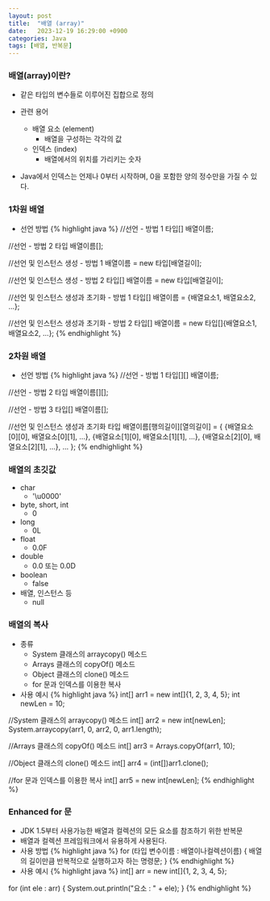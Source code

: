 ```yaml
---
layout: post
title:  "배열 (array)"
date:   2023-12-19 16:29:00 +0900
categories: Java
tags: [배열, 반복문]
---
```


### 배열(array)이란?

- 같은 타입의 변수들로 이루어진 집합으로 정의
- 관련 용어
    - 배열 요소 (element)
        - 배열을 구성하는 각각의 값
    - 인덱스 (index)
        - 배열에서의 위치를 가리키는 숫자

- Java에서 인덱스는 언제나 0부터 시작하며, 0을 포함한 양의 정수만을 가질 수 있다.

### 1차원 배열

- 선언 방법
{% highlight java %}
//선언 - 방법 1
타입[] 배열이름;

//선언 - 방법 2
타입 배열이름[];

//선언 및 인스턴스 생성 - 방법 1
배열이름 = new 타입[배열길이];

//선언 및 인스턴스 생성 - 방법 2
타입[] 배열이름 = new 타입[배열길이];

//선언 및 인스턴스 생성과 초기화 - 방법 1
타입[] 배열이름 = {배열요소1, 배열요소2, ...};

//선언 및 인스턴스 생성과 초기화 - 방법 2
타입[] 배열이름 = new 타입[]{배열요소1, 배열요소2, ...};
{% endhighlight %}

### 2차원 배열

- 선언 방법
    {% highlight java %}
//선언 - 방법 1
타입[][] 배열이름;

//선언 - 방법 2
타입 배열이름[][];

//선언 - 방법 3
타입[] 배열이름[];

//선언 및 인스턴스 생성과 초기화
타입 배열이름[행의길이][열의길이] = {
    {배열요소[0][0], 배열요소[0][1], ...},
    {배열요소[1][0], 배열요소[1][1], ...},
    {배열요소[2][0], 배열요소[2][1], ...},
    ...
};
{% endhighlight %}

### 배열의 초깃값

- char
    - '\u0000'
- byte, short, int
    - 0
- long
    - 0L
- float
    - 0.0F
- double
    - 0.0 또는 0.0D
- boolean
    - false
- 배열, 인스턴스 등
    - null

### 배열의 복사

- 종류
    - System 클래스의 arraycopy() 메소드
    - Arrays 클래스의 copyOf() 메소드
    - Object 클래스의 clone() 메소드
    - for 문과 인덱스를 이용한 복사
- 사용 예시
{% highlight java %}
int[] arr1 = new int[]{1, 2, 3, 4, 5};
int newLen = 10;

//System 클래스의 arraycopy() 메소드
int[] arr2 = new int[newLen];
System.arraycopy(arr1, 0, arr2, 0, arr1.length);

//Arrays 클래스의 copyOf() 메소드
int[] arr3 = Arrays.copyOf(arr1, 10);

//Object 클래스의 clone() 메소드
int[] arr4 = (int[])arr1.clone();

//for 문과 인덱스를 이용한 복사
int[] arr5 = new int[newLen];
{% endhighlight %}

### Enhanced for 문

- JDK 1.5부터 사용가능한 배열과 컬렉션의 모든 요소를 참조하기 위한 반복문
- 배열과 컬렉션 프레임워크에서 유용하게 사용된다.
- 사용 방법
{% highlight java %}
    for (타입 변수이름 : 배열이나컬렉션이름) {
    배열의 길이만큼 반복적으로 실행하고자 하는 명령문;
}
{% endhighlight %}
- 사용 예시
{% highlight java %}
int[] arr = new int[]{1, 2, 3, 4, 5};

for (int ele : arr) {
    System.out.println("요소 : " + ele);
}
{% endhighlight %}
